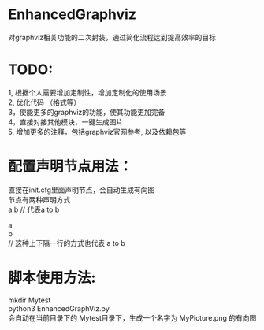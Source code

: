 # EnhancedGraphviz
对graphviz相关功能的二次封装，通过简化流程达到提高效率的目标

# TODO:
1, 根据个人需要增加定制性，增加定制化的使用场景  <br/>
2, 优化代码 （格式等）   <br/>
3，使能更多的graphviz的功能，使其功能更加完备  <br/>
4，直接对接其他模块，一键生成图片   <br/>
5, 增加更多的注释，包括graphviz官网参考, 以及依赖包等   <br/>


# 配置声明节点用法：
直接在init.cfg里面声明节点，会自动生成有向图   <br/>
节点有两种声明方式    <br/>
a b   // 代表a to b   <br/>

a  <br/>
b   <br/>
//  这种上下隔一行的方式也代表 a to b  <br/>

# 脚本使用方法:
mkdir Mytest  <br/>
python3 EnhancedGraphViz.py  <br/>
会自动在当前目录下的 Mytest目录下，生成一个名字为 MyPicture.png 的有向图  <br/>
